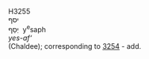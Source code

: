 <body>
  <p>H3255<br>  יסף  <br> יְסַף  ‎  y<sup>e</sup>saph  <br><i>yes-af‘ </i><br>(Chaldee); corresponding to <a href="h3254.htm">3254</a>  - add.<br></p>
 </body>